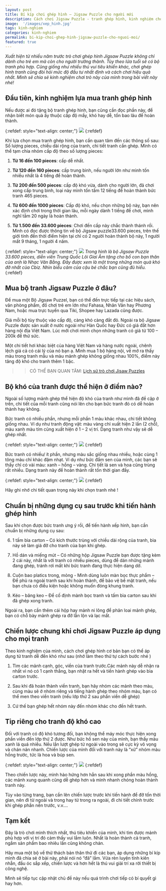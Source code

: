 ```yaml
---
layout: post
title: Bí kíp chơi ghép hình – Jigsaw Puzzle cho người mới
description: Cách chơi Jigsaw Puzzle - tranh ghép hình, kinh nghiệm chọn tranh Jigsaw và bí quyết chơi dành cho người lớn được chia sẻ chi tiết nhất.
image:  '/images/xep_hinh.jpg'
tags: kinh-nghiem
categories: kinh-nghiem
permalink: bi-kip-choi-ghep-hinh-jigsaw-puzzle-cho-nguoi-moi/
featured: true
---
```


_Xuất hiện từ nhiều năm trước trò chơi ghép hình Jigsaw Puzzle không chỉ dành cho trẻ em mà còn cho người trưởng thành. Tùy theo lứa tuổi sẽ có bộ tranh phù hợp. Cũng giống như nhiều thú vui tiêu khiển khác, chơi ghép hình tranh cũng đòi hỏi mức độ đầu tư nhất định và cách chơi hiệu quả nhất. Mình sẽ chia sẻ kinh nghiệm chơi trò này của mình trong bài viết này nhé!_

## Đầu tiên, kinh nghiệm lựa mua tranh ghép hình

Nếu được ai đó tặng bộ tranh ghép hình, bạn cũng cần đọc phần này, để nhận biết món quà ấy thuộc cấp độ mấy, khó hay dễ, tốn bao lâu để hoàn thành.

{:refdef: style="text-align: center;"}
![](/images/sen-hong.jpg)
{:refdef}

Khi lựa chọn mua tranh ghép hình, bạn cần quan tâm đến các thông số sau: Số lượng pieces, chiều dài rộng của tranh, chi tiết tranh cần ghép.
Mình có thể tạm chia nhóm cấp độ theo số lượng pieces:

1. **Từ 16 đến 100 pieces**: cấp dễ nhất.

2.	**Từ 120 đến 160 pieces**: cấp trung bình, nếu người lớn như mình tốn nhiều nhất là 4 tiếng để hoàn thành.

3.	**Từ 200 đến 500 pieces**: cấp độ khó vừa, dành cho người lớn, đã chơi xong cấp trung bình, loại này mình tốn tầm 12 tiếng để hoàn thành bức tranh 465 pieces.

4.	**Từ 600 đến 1000 pieces**: Cấp độ khó, nếu chọn những bộ này, bạn nên xác định chơi trong thời gian lâu, mỗi ngày dành 1 tiếng để chơi, mình nghĩ tầm 20 ngày là hoàn thành.

5.	**Từ 1.500 đến 33.600 pieces**: Chơi đến cấp này chắc thành thánh rồi. Mình có đọc được thông tin về bộ Jigsaw puzzle33.600 pieces, trên thế giới tính đến thời điểm hiện tại chỉ có 2 người hoàn thành bộ này, 1 người mất 9 tháng, 1 người 4 năm.

{:refdef: style="text-align: center;"}
![](/images/xep-hinh-phuc-tap.jpg)
_Trong hình là bộ Jigsaw Puzzle 33.600 pieces, diễn viên Trung Quốc Lôi Giai Âm tặng cho bố con bạn thân của anh là Nhạc Vân Bằng. Đây được xem là một trong những món quà khó đỡ nhất của Cbiz. Nhìn biểu cảm của cậu bé chắc bạn cũng đủ hiểu._
{:refdef}

## Mua bộ tranh Jigsaw Puzzle ở đâu?

Để mua một Bộ Jigsaw Puzzel, bạn có thể đến trực tiếp tại các hiệu sách, văn phòng phẩm, đồ chơi trẻ em lớn như Fahasa, Nhân Văn hay Phương Nam, hoặc mua trực tuyến qua Tiki, Shopee hay Lazada cũng được.

Giá mỗi bộ tùy thuộc vào cấp độ, càng khó càng đắt đỏ. Ngoài ra bộ Jigsaw Puzzle được sản xuất ở nước ngoài như Hàn Quốc hay Đức có giá đắt  hơn hàng nội địa Việt Nam. Lúc mới chơi mình chọn những tranh có giá từ 100 – 200k để thử sức.

Một chi tiết hơi khác biệt của hàng Việt Nam và hàng nước ngoài, chênh lệch giá cả có cái lý của nó bạn ạ. Mình mua 1 bộ hàng nội, về mở ra thấy màu trong tranh mẫu và màu mảnh ghép không giống nhau 100%, điểm này tăng độ khó cho tranh thêm 1 bậc.

>> CÓ THỂ BẠN QUAN TÂM: [Lịch sử trò chơi Jisaw Puzzles]( https://vegiang.com/lich-su-jigsaw-puzzles-tranh-xep-hinh/)

## Bộ khó của tranh được thể hiện ở điểm nào?

Ngoài số lượng mảnh ghép thể hiện độ khó của tranh như mình đã đề cập ở trên, chi tiết của mỗi tranh cũng nói lên cho bạn bức tranh đó có dễ hoàn thành hay không.

Bức tranh có nhiều phần, nhưng mỗi phần 1 màu khác nhau, chi tiết không giống nhau. Ví dụ như tranh động vật: màu vàng chỉ xuất hiện 2 lần (2 chỗ), màu xanh màu tím cũng xuất hiện ở 1 – 2 vị trí. Dạng tranh như vậy sẽ dễ ghép nhất.

{:refdef: style="text-align: center;"}
![](/images/xep-hinh-1.jpg)
{:refdef}

Bức tranh có nhiều/ ít phần, nhưng màu sắc giống nhau nhiều, hoặc cùng 1 tông màu chỉ khác đậm nhạt. Ví dụ như bức đầm sen của mình, các bạn sẽ thấy chỉ có vài màu: xanh – hồng – vàng. Chi tiết lá sen và hoa cũng trùng rất nhiều. Dạng tranh này để hoàn thành rất tốn thời gian đấy.

{:refdef: style="text-align: center;"}
![](/images/xep-hinh-2.jpg)
{:refdef}

Hãy ghi nhớ chi tiết quan trọng này khi chọn tranh nhé ! 

## Chuẩn bị những dụng cụ sau trước khi tiến hành ghép hình

Sau khi chọn được bức tranh ưng ý rồi, để tiến hành xếp hình, bạn cần chuẩn bị những dụng cụ sau:

6.	1 tấm bìa carton – Có kích thước trùng với chiều dài rộng của tranh, bìa này sẽ làm giá đỡ cho tranh của bạn khi ghép.

7.	Hồ dán và miếng mút – Có những hộp Jigsaw Puzzle bạn được tặng kèm 2 cái này, nhất là với tranh có nhiều pieces, dùng để dán những mảnh đang ghép, tránh rơi mất khi bức tranh đang thực hiện dang dở.

8.	Cuộn bao platics trong, mỏng - Mình dùng luôn màn bọc thực phẩm – Để phủ ra ngoài tranh sau khi hoàn thành, để bảo vệ bề mặt tranh, nếu bạn chưa có điều kiện hoặc không muốn đóng khung tranh.

9.	Kéo – băng keo – Để cố định mành bọc tranh và tấm bìa carton sau khi đã ghép xong tranh.

Ngoài ra, bạn cần thêm cái hộp hay mảnh ni lông để phân loai mảnh ghép, bạn có chỗ bày mảnh ghép ra đỡ lẫn lộn và lạc mất.

## Chiến lược chung khi chơi Jigsaw Puzzle áp dụng cho mọi tranh

Theo kinh nghiệm của mình, cách chơi ghép hình cơ bản bạn có thể áp dụng từ tranh dễ đến khó như sau (nhớ làm theo thứ tự cách bước nhé )

1.	Tìm các mảnh cạnh, góc, viền của tranh trước.Các mảnh này dễ nhận ra nhất vì nó có 1 cạnh thẳng, bạn nhặt ra hết và tiến hành ghép vào bìa carton trước.

2.	Sau khi đã hoàn thành viền tranh, bạn hãy nhóm các mảnh theo màu, cùng màu sẽ ở nhóm riêng và tiếng hành ghép theo nhóm màu, bạn có thể men theo viền tranh (nếu lớp thứ 2 sau phần viền dễ ghép)

3.	Cứ thế bạn ghép hết nhóm này đến nhóm khác cho đến hết tranh.

## Tip riêng cho tranh độ khó cao

Đối với tranh có độ khó tương đối, bạn không thể máy móc thực hiện xong phần viền đến lớp thứ 2 được. Như bức hồ sen này của mình, bạn thấy màu xanh lá quá nhiều. Nếu lần lượt ghép từ ngoài vào trong sẽ cực kỳ vô vọng và chán nản nhanh. Chiến lược của mình đối với tranh này là “xử” nhóm màu hồng trước, tức là hoa và búp sen.

{:refdef: style="text-align: center;"}
![](/images/xep-hinh-3.jpg)
{:refdef}

Theo chiến lược này, mình hào hứng hơn hẳn sau khi xong phần màu hồng, các mảnh xung quanh cũng dễ ghép hơn và mình nhanh chóng hoàn thành tranh này.

Tùy vào từng trang, bạn cần lên chiến lược trước khi tiến hành để đỡ tốn thời gian, nên đi từ ngoài và trong hay từ trong ra ngoài, đi chi tiết chính trước khi ghép phần nền trước, v.v….

## Tạm kết

Đây là trò chơi mình thích nhất, thú tiêu khiển của mình, khi tìm được mảnh phù hợp với vị trí đó cảm thấy vui lắm luôn. Nhất là hoàn thành cả tranh, ngắm sản phẩm bao nhiêu lần cũng không chán.

Hãy mua một bộ về thử thách bản thân thử đi các bạn, áp dụng những bí kíp mình đã chia sẻ ở bài này, phải nói nó “đã” lắm. Vừa rèn luyện tính kiên nhẫn, đầu óc sắp xếp, chiến lược và hơn hết là thú vui giải trí xa rời thiết bị công nghệ.

Mình sẽ tiếp tục cập nhật chủ đề này nếu quá trình chơi tiếp có bí quyết gì hay hơn.
